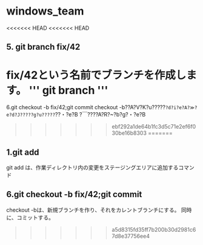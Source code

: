 # windows_team

<<<<<<< HEAD
<<<<<<< HEAD
## 5. git branch fix/42
fix/42という名前でブランチを作成します。
'''
git branch <branchname>
'''
=======
6.git checkout -b fix/42;git commit
checkout -b??A?V?K?u?????`?d?i?e?A?≫?e?d?J?????g?u?????`??・?e?B
?￣????A?R?~?b?g?・?e?B
>>>>>>> ebf292a1de64b1fc3d5c71e2ef6f030be16b8303
=======
## 1.git add
git add は、作業ディレクトリ内の変更をステージングエリアに追加するコマンド

## 6.git checkout -b fix/42;git commit
checkout -bは、新規ブランチを作り、それをカレントブランチにする。
同時に、コミットする。
>>>>>>> a5d8315fd35ff7b200b30d2981c67d8e37756ee4
